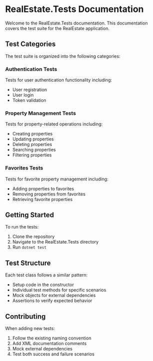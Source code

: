# RealEstate.Tests Documentation

Welcome to the RealEstate.Tests documentation. This documentation covers the test suite for the RealEstate application.

## Test Categories

The test suite is organized into the following categories:

### Authentication Tests
Tests for user authentication functionality including:
- User registration
- User login
- Token validation

### Property Management Tests
Tests for property-related operations including:
- Creating properties
- Updating properties
- Deleting properties
- Searching properties
- Filtering properties

### Favorites Tests
Tests for favorite property management including:
- Adding properties to favorites
- Removing properties from favorites
- Retrieving favorite properties

## Getting Started

To run the tests:

1. Clone the repository
2. Navigate to the RealEstate.Tests directory
3. Run `dotnet test`

## Test Structure

Each test class follows a similar pattern:
- Setup code in the constructor
- Individual test methods for specific scenarios
- Mock objects for external dependencies
- Assertions to verify expected behavior

## Contributing

When adding new tests:
1. Follow the existing naming convention
2. Add XML documentation comments
3. Mock external dependencies
4. Test both success and failure scenarios
